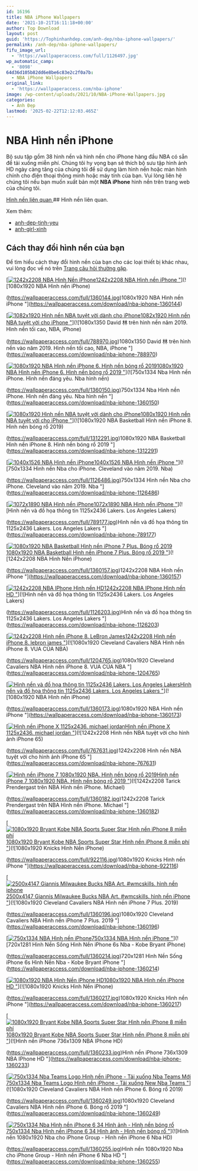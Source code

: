 ```yaml
---
id: 16196
title: NBA iPhone Wallpapers
date: '2021-10-21T16:11:18+00:00'
author: Top Download
layout: post
guid: 'https://Tophinhanhdep.com/anh-dep/nba-iphone-wallpapers/'
permalink: /anh-dep/nba-iphone-wallpapers/
fifu_image_url:
  - 'https://wallpaperaccess.com/full/1126497.jpg'
wp_automatic_camp:
  - '8098'
64d36d105b82dd6e8be6c83e2c2f0a7b:
  - NBA iPhone Wallpapers
original_link:
  - 'https://wallpaperaccess.com/nba-iphone'
image: /wp-content/uploads/2021/10/NBA-iPhone-Wallpapers.jpg
categories:
  - Ảnh Đẹp
lastmod: '2025-02-22T12:12:03.465Z'
---
```

# NBA Hình nền iPhone

Bộ sưu tập gồm 38 hình nền và hình nền cho iPhone hàng đầu NBA có sẵn để tải xuống miễn phí. Chúng tôi hy vọng bạn sẽ thích bộ sưu tập hình ảnh HD ngày càng tăng của chúng tôi để sử dụng làm hình nền hoặc màn hình chính cho điện thoại thông minh hoặc máy tính của bạn. Vui lòng liên hệ chúng tôi nếu bạn muốn xuất bản một **NBA iPhone** hình nền trên trang web của chúng tôi.

[Hình nền liên quan ](#related) ## Hình nền liên quan.

   
 Xem thêm:

   
- [anh-dep-tinh-yeu](https://tophinhanhdep.com/anh-tinh-yeu/anh-dep-tinh-yeu/)
- [anh-girl-xinh](https://tophinhanhdep.com/gai-xinh/anh-girl-xinh/)

## Cách thay đổi hình nền của bạn

Để tìm hiểu cách thay đổi hình nền của bạn cho các loại thiết bị khác nhau, vui lòng đọc về nó trên [Trang câu hỏi thường gặp](https://tophinhanhdep.com/faq/).

   
[[![1242x2208 NBA Hình Nền iPhone](https://wallpaperaccess.com/full/1126497.jpg)1242x2208 NBA Hình nền iPhone "](https://wallpaperaccess.com/download/nba-iphone-1126497)](![1080x1920 NBA Hình nền iPhone)

(https://wallpaperaccess.com/full/1360144.jpg)1080x1920 NBA Hình nền iPhone "](https://wallpaperaccess.com/download/nba-iphone-1360144)

[[![1082x1920 Hình nền NBA tuyệt vời dành cho iPhone](https://wallpaperaccess.com/full/1360148.jpg)1082x1920 Hình nền NBA tuyệt vời cho iPhone "](https://wallpaperaccess.com/download/nba-iphone-1360148)](![1080x1350 David 林 trên hình nền năm 2019. Hình nền tối cao, NBA, iPhone)

(https://wallpaperaccess.com/full/788970.jpg)1080x1350 David 林 trên hình nền vào năm 2019. Hình nền tối cao, NBA, iPhone "](https://wallpaperaccess.com/download/nba-iphone-788970)

[[![1080x1920 NBA Hình nền iPhone 6.  Hình nền bóng rổ 2019](https://wallpaperaccess.com/full/1360149.jpg)1080x1920 NBA Hình nền iPhone 6. Hình nền bóng rổ 2019 "](https://wallpaperaccess.com/download/nba-iphone-1360149)](![750x1334 Nba Hình nền iPhone.  Hình nền đáng yêu.  Nba hình nền)

(https://wallpaperaccess.com/full/1360150.jpg)750x1334 Nba Hình nền iPhone. Hình nền đáng yêu. Nba hình nền "](https://wallpaperaccess.com/download/nba-iphone-1360150)

[[![1080x1920 Hình nền NBA tuyệt vời dành cho iPhone](https://wallpaperaccess.com/full/1360151.jpg)1080x1920 Hình nền NBA tuyệt vời cho iPhone "](https://wallpaperaccess.com/download/nba-iphone-1360151)](![1080x1920 NBA Basketball Hình nền iPhone 8.  Hình nền bóng rổ 2019)

(https://wallpaperaccess.com/full/1312291.jpg)1080x1920 NBA Basketball Hình nền iPhone 8. Hình nền bóng rổ 2019 "](https://wallpaperaccess.com/download/nba-iphone-1312291)

[[![1040x1526 NBA Hình nền iPhone](https://wallpaperaccess.com/full/1360153.jpg)1040x1526 NBA Hình nền iPhone "](https://wallpaperaccess.com/download/nba-iphone-1360153)](![750x1334 Hình nền Nba cho iPhone.  Cleveland vào năm 2019. Nba)

(https://wallpaperaccess.com/full/1126486.jpg)750x1334 Hình nền Nba cho iPhone. Cleveland vào năm 2019. Nba "](https://wallpaperaccess.com/download/nba-iphone-1126486)

[[![1072x1890 NBA Hình nền iPhone](https://wallpaperaccess.com/full/1360155.jpg)1072x1890 NBA Hình nền iPhone "](https://wallpaperaccess.com/download/nba-iphone-1360155)](![Hình nền và đồ họa thông tin 1125x2436 Lakers.  Los Angeles Lakers)

(https://wallpaperaccess.com/full/789177.jpg)Hình nền và đồ họa thông tin 1125x2436 Lakers. Los Angeles Lakers "](https://wallpaperaccess.com/download/nba-iphone-789177)

[[![1080x1920 NBA Basketball Hình nền iPhone 7 Plus.  Bóng rổ 2019](https://wallpaperaccess.com/full/1360156.jpg)1080x1920 NBA Basketball Hình nền iPhone 7 Plus. Bóng rổ 2019 "](https://wallpaperaccess.com/download/nba-iphone-1360156)](![1242x2208 NBA Hình Nền iPhone)

(https://wallpaperaccess.com/full/1360157.jpg)1242x2208 NBA Hình nền iPhone "](https://wallpaperaccess.com/download/nba-iphone-1360157)

[[![1242x2208 NBA IPhone Hình nền HD](https://wallpaperaccess.com/full/1360158.jpg)1242x2208 NBA IPhone Hình nền HD "](https://wallpaperaccess.com/download/nba-iphone-1360158)](![Hình nền và đồ họa thông tin 1125x2436 Lakers.  Los Angeles Lakers)

(https://wallpaperaccess.com/full/1126203.jpg)Hình nền và đồ họa thông tin 1125x2436 Lakers. Los Angeles Lakers "](https://wallpaperaccess.com/download/nba-iphone-1126203)

[[![1242x2208 Hình nền iPhone 8.  LeBron James](https://wallpaperaccess.com/full/1360167.jpg)1242x2208 Hình nền iPhone 8. lebron james "](https://wallpaperaccess.com/download/nba-iphone-1360167)](![1080x1920 Cleveland Cavaliers NBA Hình nền iPhone 8.  VUA CỦA NBA)

(https://wallpaperaccess.com/full/1204765.jpg)1080x1920 Cleveland Cavaliers NBA Hình nền iPhone 8. VUA CỦA NBA "](https://wallpaperaccess.com/download/nba-iphone-1204765)

[[![Hình nền và đồ họa thông tin 1125x2436 Lakers.  Los Angeles Lakers](https://wallpaperaccess.com/full/1360169.jpg)Hình nền và đồ họa thông tin 1125x2436 Lakers. Los Angeles Lakers "](https://wallpaperaccess.com/download/nba-iphone-1360169)](![1080x1920 NBA Hình nền iPhone)

(https://wallpaperaccess.com/full/1360173.jpg)1080x1920 NBA Hình nền iPhone "](https://wallpaperaccess.com/download/nba-iphone-1360173)

[[![Hình nền iPhone X 1125x2436.  michael jordan](https://wallpaperaccess.com/full/1360175.jpg)Hình nền iPhone X 1125x2436. michael jordan "](https://wallpaperaccess.com/download/nba-iphone-1360175)](![1242x2208 Hình nền NBA tuyệt vời cho hình ảnh iPhone 65)

(https://wallpaperaccess.com/full/767631.jpg)1242x2208 Hình nền NBA tuyệt vời cho hình ảnh iPhone 65 "](https://wallpaperaccess.com/download/nba-iphone-767631)

[[![Hình nền iPhone 7 1080x1920 NBA.  Hình nền bóng rổ 2019](https://wallpaperaccess.com/full/1360179.jpg)Hình nền iPhone 7 1080x1920 NBA. Hình nền bóng rổ 2019 "](https://wallpaperaccess.com/download/nba-iphone-1360179)](![1242x2208 Tarick Prendergast trên NBA Hình nền iPhone.  Michael)

(https://wallpaperaccess.com/full/1360182.jpg)1242x2208 Tarick Prendergast trên NBA Hình nền iPhone. Michael "](https://wallpaperaccess.com/download/nba-iphone-1360182)

[[![1080x1920 Bryant Kobe NBA Sports Super Star Hình nền iPhone 8 miễn phí](https://wallpaperaccess.com/full/1360183.jpg)1080x1920 Bryant Kobe NBA Sports Super Star Hình nền iPhone 8 miễn phí "](https://wallpaperaccess.com/download/nba-iphone-1360183)](![1080x1920 Knicks Hình Nền iPhone)

(https://wallpaperaccess.com/full/922116.jpg)1080x1920 Knicks Hình nền iPhone "](https://wallpaperaccess.com/download/nba-iphone-922116)

[[![2500x4147 Giannis Milwaukee Bucks NBA Art.  #wmcskills.  hình nền iphone](https://wallpaperaccess.com/full/789190.jpg)2500x4147 Giannis Milwaukee Bucks NBA Art. #wmcskills. hình nền iPhone "](https://wallpaperaccess.com/download/nba-iphone-789190)](![1080x1920 Cleveland Cavaliers NBA Hình nền iPhone 7 Plus.  2019)

(https://wallpaperaccess.com/full/1360196.jpg)1080x1920 Cleveland Cavaliers NBA Hình nền iPhone 7 Plus. 2019 "](https://wallpaperaccess.com/download/nba-iphone-1360196)

[[![750x1334 NBA Hình nền iPhone](https://wallpaperaccess.com/full/1360213.jpg)750x1334 NBA Hình nền iPhone "](https://wallpaperaccess.com/download/nba-iphone-1360213)](![720x1281 Hình Nền Sống Hình Nền iPhone 6s Nba - Kobe Bryant iPhone)

(https://wallpaperaccess.com/full/1360214.jpg)720x1281 Hình Nền Sống iPhone 6s Hình Nền Nba - Kobe Bryant iPhone "](https://wallpaperaccess.com/download/nba-iphone-1360214)

[[![1080x1920 NBA Hình Nền iPhone HD](https://wallpaperaccess.com/full/1360216.jpg)1080x1920 NBA Hình nền iPhone HD "](https://wallpaperaccess.com/download/nba-iphone-1360216)](![1080x1920 Knicks Hình Nền iPhone)

(https://wallpaperaccess.com/full/1360217.jpg)1080x1920 Knicks Hình nền iPhone "](https://wallpaperaccess.com/download/nba-iphone-1360217)

[[![1080x1920 Bryant Kobe NBA Sports Super Star Hình nền iPhone 8 miễn phí](https://wallpaperaccess.com/full/1360224.jpg)1080x1920 Bryant Kobe NBA Sports Super Star Hình nền iPhone 8 miễn phí "](https://wallpaperaccess.com/download/nba-iphone-1360224)](![Hình nền iPhone 736x1309 NBA IPhone HD)

(https://wallpaperaccess.com/full/1360233.jpg)Hình nền iPhone 736x1309 NBA IPhone HD "](https://wallpaperaccess.com/download/nba-iphone-1360233)

[[![750x1334 Nba Teams Logo Hình nền iPhone - Tải xuống Nba Teams Mới](https://wallpaperaccess.com/full/1360235.jpg)750x1334 Nba Teams Logo Hình nền iPhone - Tải xuống New Nba Teams "](https://wallpaperaccess.com/download/nba-iphone-1360235)](![1080x1920 Cleveland Cavaliers NBA Hình nền iPhone 6.  Bóng rổ 2019)

(https://wallpaperaccess.com/full/1360249.jpg)1080x1920 Cleveland Cavaliers NBA Hình nền iPhone 6. Bóng rổ 2019 "](https://wallpaperaccess.com/download/nba-iphone-1360249)

[[![750x1334 Nba Hình nền iPhone 6 34 Hình ảnh - Hình nền bóng rổ](https://wallpaperaccess.com/full/1360250.jpg)750x1334 Nba Hình nền iPhone 6 34 Hình ảnh - Hình nền bóng rổ "](https://wallpaperaccess.com/download/nba-iphone-1360250)](![Hình nền 1080x1920 Nba cho iPhone Group - Hình nền iPhone 6 Nba HD)

(https://wallpaperaccess.com/full/1360255.jpg)Hình nền 1080x1920 Nba cho iPhone Group - Hình nền iPhone 6 Nba HD "](https://wallpaperaccess.com/download/nba-iphone-1360255)
